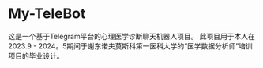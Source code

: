 # My-TeleBot
这是一个基于Telegram平台的心理医学诊断聊天机器人项目。
此项目用于本人在2023.9 - 2024。5期间于谢东诺夫莫斯科第一医科大学的“医学数据分析师”培训项目的毕业设计。

